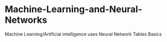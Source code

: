 # Machine-Learning-and-Neural-Networks
Machine Learning/Artificial intelligence uses Neural Network Tables Basics

